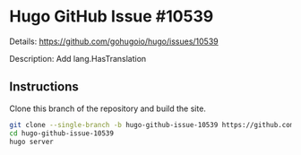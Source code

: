 # Hugo GitHub Issue #10539

Details: <https://github.com/gohugoio/hugo/issues/10539>

Description: Add lang.HasTranslation

## Instructions

Clone this branch of the repository and build the site.

```bash
git clone --single-branch -b hugo-github-issue-10539 https://github.com/jmooring/hugo-testing hugo-github-issue-10539
cd hugo-github-issue-10539
hugo server
```

